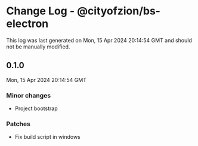 # Change Log - @cityofzion/bs-electron

This log was last generated on Mon, 15 Apr 2024 20:14:54 GMT and should not be manually modified.

## 0.1.0
Mon, 15 Apr 2024 20:14:54 GMT

### Minor changes

- Project bootstrap 

### Patches

- Fix build script in windows


